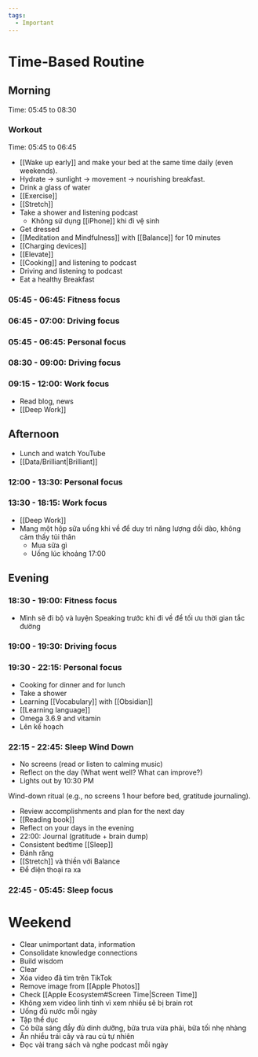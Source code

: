 ```yaml
---
tags:
  - Important
---
```

# Time-Based Routine

## Morning

Time: 05:45 to 08:30

### Workout

Time: 05:45 to 06:45

- [[Wake up early]] and make your bed at the same time daily (even weekends).
- Hydrate → sunlight → movement → nourishing breakfast.
- Drink a glass of water
- [[Exercise]]
- [[Stretch]]
- Take a shower and listening podcast
	- Không sử dụng [[iPhone]] khi đi vệ sinh
- Get dressed
- [[Meditation and Mindfulness]] with [[Balance]] for 10 minutes
- [[Charging devices]]
- [[Elevate]]
- [[Cooking]] and listening to podcast
- Driving and listening to podcast
- Eat a healthy Breakfast

### 05:45 - 06:45: Fitness focus

### 06:45 - 07:00: Driving focus

### 05:45 - 06:45: Personal focus

### 08:30 - 09:00: Driving focus

### 09:15 - 12:00: Work focus

- Read blog, news
- [[Deep Work]]

## Afternoon

- Lunch and watch YouTube
- [[Data/Brilliant|Brilliant]]

### 12:00 - 13:30: Personal focus

### 13:30 - 18:15: Work focus

- [[Deep Work]]
- Mang một hộp sữa uống khi về để duy trì năng lượng dồi dào, không cảm thấy tủi thân
	- Mua sữa gì
	- Uống lúc khoảng 17:00
## Evening

### 18:30 - 19:00: Fitness focus

- Mình sẽ đi bộ và luyện Speaking trước khi đi về để tối ưu thời gian tắc đường

### 19:00 - 19:30: Driving focus

### 19:30 - 22:15: Personal focus

- Cooking for dinner and for lunch
- Take a shower
- Learning [[Vocabulary]] with [[Obsidian]]
- [[Learning language]]
- Omega 3.6.9 and vitamin
- Lên kế hoạch

### 22:15 - 22:45: Sleep Wind Down

- No screens (read or listen to calming music)
- Reflect on the day (What went well? What can improve?)
- Lights out by 10:30 PM

Wind-down ritual (e.g., no screens 1 hour before bed, gratitude journaling).

- Review accomplishments and plan for the next day
- [[Reading book]]
- Reflect on your days in the evening
- 22:00: Journal (gratitude + brain dump)
- Consistent bedtime [[Sleep]]
- Đánh răng
- [[Stretch]] và thiền với Balance
- Để điện thoại ra xa

### 22:45 - 05:45: Sleep focus

# Weekend

- Clear unimportant data, information
- Consolidate knowledge connections
- Build wisdom
- Clear
- Xóa video đã tim trên TikTok
- Remove image from [[Apple Photos]]
- Check [[Apple Ecosystem#Screen Time|Screen Time]]
- Không xem video linh tinh vì xem nhiều sẽ bị brain rot
- Uống đủ nước mỗi ngày
- Tập thể dục
- Có bữa sáng đầy đủ dinh dưỡng, bữa trưa vừa phải, bữa tối nhẹ nhàng
- Ăn nhiều trái cây và rau củ tự nhiên
- Đọc vài trang sách và nghe podcast mỗi ngày
